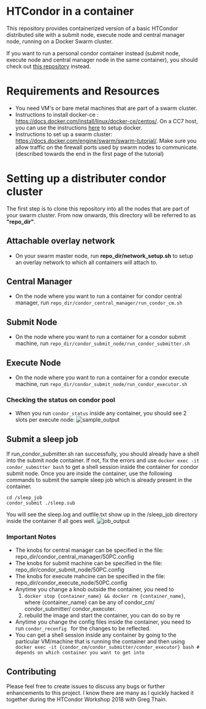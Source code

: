 # HTCondor in a container
This repository provides containerized version of a basic HTCondor distributed site with a submit node, execute node and central manager node, running on a Docker Swarm cluster.

If you want to run a personal condor container instead (submit node, execute node and central manager node in the same container), you should check out [this repository](https://github.com/maany/personal_condor_docker) instead.

# Requirements and Resources
- You need VM's or bare metal machines that are part of a swarm cluster.
- Instructions to install docker-ce : https://docs.docker.com/install/linux/docker-ce/centos/. On a CC7 host, you can use the instructions [here](https://github.com/WLCG-Lightweight-Sites/wlcg_lightweight_site_ce_cream/blob/master/yaim/README.md) to setup docker.
- Instructions to set up a swarm cluster: https://docs.docker.com/engine/swarm/swarm-tutorial/. Make sure you allow traffic on  the firewall ports used by swarm nodes to communicate. (described towards the end in the first page of the tutorial)

# Setting up a distributer condor cluster

The first step is to clone this repository into all the nodes that are part of your swarm cluster. From now onwards, this directory will be referred to as **"repo_dir"**.

## Attachable overlay network
- On your swarm master node, run **repo_dir/network_setup.sh** to setup an overlay network to which all containers will attach to.

## Central Manager
- On the node where you want to run a container for condor central manager, run 
```repo_dir/condor_central_manager/run_condor_cm.sh```

## Submit Node
- On the node where you want to run a container for a condor submit machine, run 
```repo_dir/condor_submit_node/run_condor_submitter.sh```

## Execute Node 
- On the node where you want to run a container for a condor execute machine, run 
```repo_dir/condor_submit_node/run_condor_executor.sh```

### Checking the status on condor pool
- When you run `condor_status` inside any container, you should see 2 slots per execute node:
![sample_output](https://i.snag.gy/1hq2FA.jpg)

## Submit a sleep job
If run_condor_submitter.sh ran successfully, you should already have a shell into the submit node container. If not, fix the errors and use `docker exec -it condor_submitter bash` to get a shell session inside the container for condor submit node. Once you are inside the container, use the following commands to submit the sample sleep job which is already present in the container.
``` 
cd /sleep_job
condor_submit ./sleep.sub 
```
You will see the sleep.log and outfile.txt show up in the /sleep_job directory inside the container if all goes well.
![job_output](https://snag.gy/8HFS3j.jpg)
### Important Notes

- The knobs for central manager can be specified in the file: repo_dir/condor_central_manager/50PC.config
- The knobs for submit machine can be specified in the file: repo_dir/condor_submit_node/50PC.config
- The knobs for execute mahcine can be specified in the file: repo_dir/condor_execute_node/50PC.config
- Anytime you change a knob outside the container, you need to 
  1. `docker stop {container_name} && docker rm {container_name}`, where {container_name} can be any of condor_cm/ condor_submitter/ condor_executer. 
  1. rebuild the image and start the container, you can do so by re
- Anytime you change the config files inside the container, you need to run ```condor_reconfig ``` for the changes to be reflected.
- You can get a shell session inside any container by going to the particular VM/machine that is running the container and then using 
` docker exec -it {condor_cm/condor_submitter/condor_executor} bash # depends on which container you want to get into`

## Contributing
Please feel free to create issues to discuss any bugs or further enhancements to this project. I know there are many as I quickly hacked it together during the HTCondor Workshop 2018 with Greg Thain.
